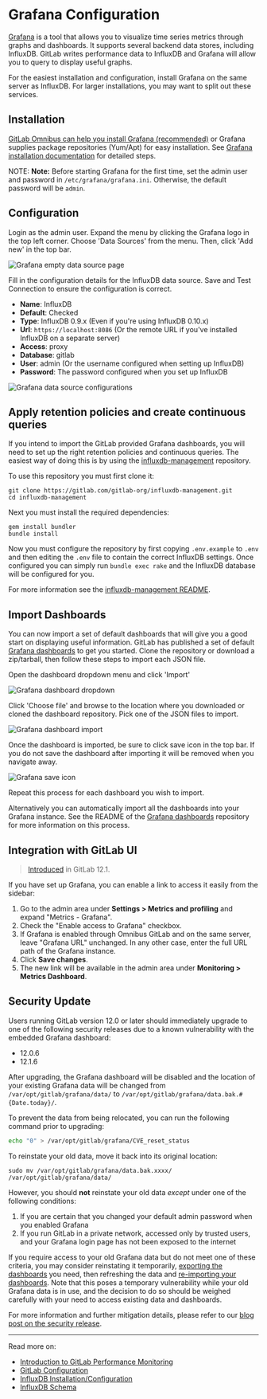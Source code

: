 # Grafana Configuration

[Grafana](https://grafana.com/) is a tool that allows you to visualize time
series metrics through graphs and dashboards. It supports several backend
data stores, including InfluxDB. GitLab writes performance data to InfluxDB
and Grafana will allow you to query to display useful graphs.

For the easiest installation and configuration, install Grafana on the same
server as InfluxDB. For larger installations, you may want to split out these
services.

## Installation

[GitLab Omnibus can help you install Grafana (recommended)](https://docs.gitlab.com/omnibus/settings/grafana.html)
or Grafana supplies package repositories (Yum/Apt) for easy installation.
See [Grafana installation documentation](https://grafana.com/docs/installation/)
for detailed steps.

NOTE: **Note:**
Before starting Grafana for the first time, set the admin user
and password in `/etc/grafana/grafana.ini`. Otherwise, the default password
will be `admin`.

## Configuration

Login as the admin user. Expand the menu by clicking the Grafana logo in the
top left corner. Choose 'Data Sources' from the menu. Then, click 'Add new'
in the top bar.

![Grafana empty data source page](img/grafana_data_source_empty.png)

Fill in the configuration details for the InfluxDB data source. Save and
Test Connection to ensure the configuration is correct.

- **Name**: InfluxDB
- **Default**: Checked
- **Type**: InfluxDB 0.9.x (Even if you're using InfluxDB 0.10.x)
- **Url**: `https://localhost:8086` (Or the remote URL if you've installed InfluxDB
  on a separate server)
- **Access**: proxy
- **Database**: gitlab
- **User**: admin (Or the username configured when setting up InfluxDB)
- **Password**: The password configured when you set up InfluxDB

![Grafana data source configurations](img/grafana_data_source_configuration.png)

## Apply retention policies and create continuous queries

If you intend to import the GitLab provided Grafana dashboards, you will need to
set up the right retention policies and continuous queries. The easiest way of
doing this is by using the [influxdb-management](https://gitlab.com/gitlab-org/influxdb-management)
repository.

To use this repository you must first clone it:

```
git clone https://gitlab.com/gitlab-org/influxdb-management.git
cd influxdb-management
```

Next you must install the required dependencies:

```
gem install bundler
bundle install
```

Now you must configure the repository by first copying `.env.example` to `.env`
and then editing the `.env` file to contain the correct InfluxDB settings. Once
configured you can simply run `bundle exec rake` and the InfluxDB database will
be configured for you.

For more information see the [influxdb-management README](https://gitlab.com/gitlab-org/influxdb-management/blob/master/README.md).

## Import Dashboards

You can now import a set of default dashboards that will give you a good
start on displaying useful information. GitLab has published a set of default
[Grafana dashboards][grafana-dashboards] to get you started. Clone the
repository or download a zip/tarball, then follow these steps to import each
JSON file.

Open the dashboard dropdown menu and click 'Import'

![Grafana dashboard dropdown](img/grafana_dashboard_dropdown.png)

Click 'Choose file' and browse to the location where you downloaded or cloned
the dashboard repository. Pick one of the JSON files to import.

![Grafana dashboard import](img/grafana_dashboard_import.png)

Once the dashboard is imported, be sure to click save icon in the top bar. If
you do not save the dashboard after importing it will be removed when you
navigate away.

![Grafana save icon](img/grafana_save_icon.png)

Repeat this process for each dashboard you wish to import.

Alternatively you can automatically import all the dashboards into your Grafana
instance. See the README of the [Grafana dashboards][grafana-dashboards]
repository for more information on this process.

[grafana-dashboards]: https://gitlab.com/gitlab-org/grafana-dashboards

## Integration with GitLab UI

> [Introduced](https://gitlab.com/gitlab-org/gitlab-ce/issues/61005) in GitLab 12.1.

If you have set up Grafana, you can enable a link to access it easily from the sidebar:

1. Go to the admin area under **Settings > Metrics and profiling**
   and expand "Metrics - Grafana".
1. Check the "Enable access to Grafana" checkbox.
1. If Grafana is enabled through Omnibus GitLab and on the same server,
   leave "Grafana URL" unchanged. In any other case, enter the full URL
   path of the Grafana instance.
1. Click **Save changes**.
1. The new link will be available in the admin area under **Monitoring > Metrics Dashboard**.

## Security Update

Users running GitLab version 12.0 or later should immediately upgrade to one of the following security releases due to a known vulnerability with the embedded Grafana dashboard:

- 12.0.6
- 12.1.6

After upgrading, the Grafana dashboard will be disabled and the location of your existing Grafana data will be changed from `/var/opt/gitlab/grafana/data/` to `/var/opt/gitlab/grafana/data.bak.#{Date.today}/`.

To prevent the data from being relocated, you can run the following command prior to upgrading:

```sh
echo "0" > /var/opt/gitlab/grafana/CVE_reset_status
```

To reinstate your old data, move it back into its original location:

```
sudo mv /var/opt/gitlab/grafana/data.bak.xxxx/ /var/opt/gitlab/grafana/data/
```

However, you should **not** reinstate your old data _except_ under one of the following conditions:

1. If you are certain that you changed your default admin password when you enabled Grafana
1. If you run GitLab in a private network, accessed only by trusted users, and your Grafana login page has not been exposed to the internet

If you require access to your old Grafana data but do not meet one of these criteria, you may consider reinstating it temporarily, [exporting the dashboards](https://grafana.com/docs/reference/export_import/#exporting-a-dashboard) you need, then refreshing the data and [re-importing your dashboards](https://grafana.com/docs/reference/export_import/#importing-a-dashboard). Note that this poses a temporary vulnerability while your old Grafana data is in use, and the decision to do so should be weighed carefully with your need to access existing data and dashboards.

For more information and further mitigation details, please refer to our [blog post on the security release](https://about.gitlab.com/2019/08/12/critical-security-release-gitlab-12-dot-1-dot-6-released/).

---

Read more on:

- [Introduction to GitLab Performance Monitoring](introduction.md)
- [GitLab Configuration](gitlab_configuration.md)
- [InfluxDB Installation/Configuration](influxdb_configuration.md)
- [InfluxDB Schema](influxdb_schema.md)
